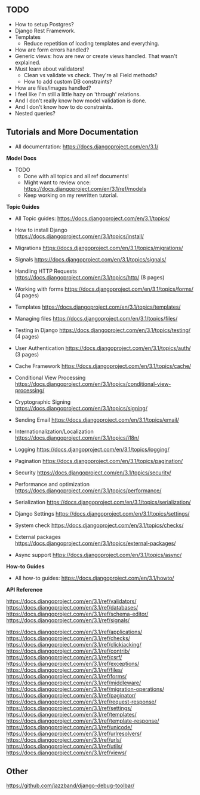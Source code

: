 ## TODO

* How to setup Postgres?
* Django Rest Framework.
* Templates
  * Reduce repetition of loading templates and everything.
* How are form errors handled?
* Generic views: how are new or create views handled. That wasn't
  explained.
* Must learn about validators!
  * Clean vs validate vs check. They're all Field methods?
  * How to add custom DB constraints?
* How are files/images handled?
* I feel like I'm still a little hazy on 'through' relations.
* And I don't really know how model validation is done.
* And I don't know how to do constraints.
* Nested queries?

## Tutorials and More Documentation

* All documentation: https://docs.djangoproject.com/en/3.1/

**Model Docs**

* TODO
  * Done with all topics and all ref documents!
  * Might want to review once: https://docs.djangoproject.com/en/3.1/ref/models
  * Keep working on my rewritten tutorial.

**Topic Guides**

* All Topic guides: https://docs.djangoproject.com/en/3.1/topics/
* How to install Django https://docs.djangoproject.com/en/3.1/topics/install/
* Migrations https://docs.djangoproject.com/en/3.1/topics/migrations/
* Signals https://docs.djangoproject.com/en/3.1/topics/signals/

* Handling HTTP Requests https://docs.djangoproject.com/en/3.1/topics/http/ (8 pages)
* Working with forms https://docs.djangoproject.com/en/3.1/topics/forms/ (4 pages)
* Templates https://docs.djangoproject.com/en/3.1/topics/templates/
* Managing files https://docs.djangoproject.com/en/3.1/topics/files/
* Testing in Django https://docs.djangoproject.com/en/3.1/topics/testing/ (4 pages)
* User Authentication https://docs.djangoproject.com/en/3.1/topics/auth/ (3 pages)
* Cache Framework https://docs.djangoproject.com/en/3.1/topics/cache/
* Conditional View Processing https://docs.djangoproject.com/en/3.1/topics/conditional-view-processing/
* Cryptographic Signing https://docs.djangoproject.com/en/3.1/topics/signing/
* Sending Email https://docs.djangoproject.com/en/3.1/topics/email/
* Internationalization/Localization https://docs.djangoproject.com/en/3.1/topics/i18n/
* Logging https://docs.djangoproject.com/en/3.1/topics/logging/
* Pagination https://docs.djangoproject.com/en/3.1/topics/pagination/
* Security https://docs.djangoproject.com/en/3.1/topics/security/
* Performance and optimization https://docs.djangoproject.com/en/3.1/topics/performance/
* Serialization https://docs.djangoproject.com/en/3.1/topics/serialization/
* Django Settings https://docs.djangoproject.com/en/3.1/topics/settings/
* System check https://docs.djangoproject.com/en/3.1/topics/checks/
* External packages https://docs.djangoproject.com/en/3.1/topics/external-packages/
* Async support https://docs.djangoproject.com/en/3.1/topics/async/

**How-to Guides**

* All how-to guides: https://docs.djangoproject.com/en/3.1/howto/

**API Reference**

https://docs.djangoproject.com/en/3.1/ref/validators/
https://docs.djangoproject.com/en/3.1/ref/databases/
https://docs.djangoproject.com/en/3.1/ref/schema-editor/
https://docs.djangoproject.com/en/3.1/ref/signals/

https://docs.djangoproject.com/en/3.1/ref/applications/
https://docs.djangoproject.com/en/3.1/ref/checks/
https://docs.djangoproject.com/en/3.1/ref/clickjacking/
https://docs.djangoproject.com/en/3.1/ref/contrib/
https://docs.djangoproject.com/en/3.1/ref/csrf/
https://docs.djangoproject.com/en/3.1/ref/exceptions/
https://docs.djangoproject.com/en/3.1/ref/files/
https://docs.djangoproject.com/en/3.1/ref/forms/
https://docs.djangoproject.com/en/3.1/ref/middleware/
https://docs.djangoproject.com/en/3.1/ref/migration-operations/
https://docs.djangoproject.com/en/3.1/ref/paginator/
https://docs.djangoproject.com/en/3.1/ref/request-response/
https://docs.djangoproject.com/en/3.1/ref/settings/
https://docs.djangoproject.com/en/3.1/ref/templates/
https://docs.djangoproject.com/en/3.1/ref/template-response/
https://docs.djangoproject.com/en/3.1/ref/unicode/
https://docs.djangoproject.com/en/3.1/ref/urlresolvers/
https://docs.djangoproject.com/en/3.1/ref/urls/
https://docs.djangoproject.com/en/3.1/ref/utils/
https://docs.djangoproject.com/en/3.1/ref/views/

## Other

https://github.com/jazzband/django-debug-toolbar/

